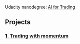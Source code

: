 Udacity nanodegree: [AI for Trading](https://www.udacity.com/course/ai-for-trading--nd880)

## Projects
### [1. Trading with momentum](Projects/1-Trading-with-momentum/requirements.txt)
